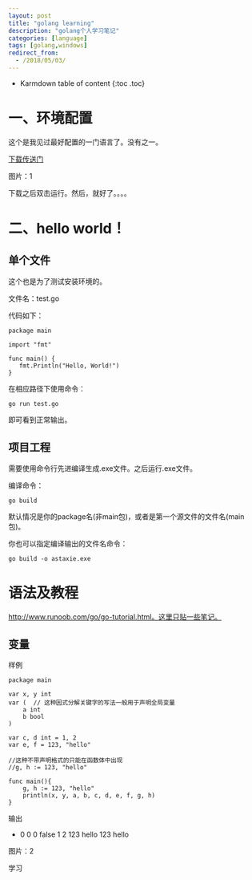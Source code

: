 ```yaml
---
layout: post
title: "golang learning"
description: "golang个人学习笔记"
categories: [language]
tags: [golang,windows]
redirect_from:
  - /2018/05/03/
---
```


* Karmdown table of content
{:toc .toc}

# 一、环境配置
这个是我见过最好配置的一门语言了。没有之一。

[下载传送门](https://www.golangtc.com/download)

图片：1

下载之后双击运行。然后，就好了。。。。

# 二、hello world！

## 单个文件

这个也是为了测试安装环境的。

文件名：test.go

代码如下：

~~~golang
package main

import "fmt"

func main() {
   fmt.Println("Hello, World!")
}
~~~~

在相应路径下使用命令：

~~~
go run test.go
~~~~

即可看到正常输出。

## 项目工程

需要使用命令行先进编译生成.exe文件。之后运行.exe文件。

编译命令：

~~~~
go build
~~~~~

默认情况是你的package名(非main包)，或者是第一个源文件的文件名(main包)。

你也可以指定编译输出的文件名命令：

~~~~
go build -o astaxie.exe
~~~~~~




# 语法及教程

http://www.runoob.com/go/go-tutorial.html。这里只贴一些笔记。

## 变量

样例

~~~golang
package main

var x, y int
var (  // 这种因式分解关键字的写法一般用于声明全局变量
    a int
    b bool
)

var c, d int = 1, 2
var e, f = 123, "hello"

//这种不带声明格式的只能在函数体中出现
//g, h := 123, "hello"

func main(){
    g, h := 123, "hello"
    println(x, y, a, b, c, d, e, f, g, h)
}
~~~~~

输出

*  0 0 0 false 1 2 123 hello 123 hello

图片：2



学习

